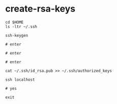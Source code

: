 # create-rsa-keys

```SHELL
cd $HOME
ls -ltr ~/.ssh

ssh-keygen 

# enter

# enter 

# enter
```

```SHELL
cat ~/.ssh/id_rsa.pub >> ~/.ssh/authorized_keys
```

```SHELL
ssh localhost

# yes

exit
```

